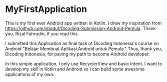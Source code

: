 # MyFirstApplication

This is my first ever Android app written in Kotlin. I drew my inspiration from https://github.com/xbadut/Dicoding-Submission-Android-Pemula. Thank you, Rizal Fahrudin, if you read this.

I submitted this Application as final task of Dicoding Indonesia's course on Android "Belajar Membuat Aplikasi Android untuk Pemula." Thus, thank you, Dicoding Indonesia, for paving my path to become Android developer.

In this simple application, I only use RecyclerView and basic Intent. I want to develop my skill in Kotlin and Android so I can build some awesome applications of my own.
